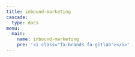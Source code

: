```yaml
---
title: inbound-marketing
cascade:
  type: docs
menu:
  main:
    name: inbound-marketing
    pre: '<i class="fa-brands fa-gitlab"></i>'
---
```

